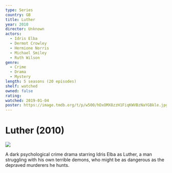 ```yaml
---
type: Series
country: GB
title: Luther
year: 2010
director: Unknown
actors:
  - Idris Elba
  - Dermot Crowley
  - Hermione Norris
  - Michael Smiley
  - Ruth Wilson
genre:
  - Crime
  - Drama
  - Mystery
length: 5 seasons (20 episodes)
shelf: watched
owned: false
rating:
watched: 2019-01-04
poster: https://image.tmdb.org/t/p/w500/hDxOMX8zzH1FiqKWVBzNaYGBkle.jpg
---
```


# Luther (2010)

![](https://image.tmdb.org/t/p/w500/hDxOMX8zzH1FiqKWVBzNaYGBkle.jpg)

A dark psychological crime drama starring Idris Elba as Luther, a man struggling with his own terrible demons, who might be as dangerous as the depraved murderers he hunts.